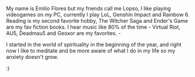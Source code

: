 My name is Emilio Flores but my friends call me Lopso, I like playing videogames on my PC, currently I play LoL, Genshin Impact and Rainbow 6. Reading is my second favorite hobby, The Witcher Saga and Ender's Game are my fav fiction books. I hear music like 80% of the time - Virtual Riot, AU5, Deadmau5 and Geoxor are my favorites. -

I started in the world of spirituality in the beginning of the year, and right now I like to meditate and be more aware of what I do in my life so my anxiety doesn't grow.

:)
